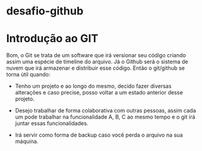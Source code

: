 # desafio-github


# Introdução ao GIT

Bom, o Git se trata de um software que irá versionar seu código criando assim uma espécie de timeline do arquivo. Já o Github será o sistema de nuvem que irá armazenar e distribuir esse código. Então o git/github se torna útil quando:

 - Tenho um projeto e ao longo do mesmo, decido fazer diversas alterações e caso precise, posso voltar a um estado anterior desse projeto.
 
 - Desejo trabalhar de forma colaborativa com outras pessoas, assim cada um pode trabalhar na funcionalidade A, B, C ao mesmo tempo e o git irá juntar essas funcionalidades.

 - Irá servir como forma de backup caso você perda o arquivo na sua máquina.
